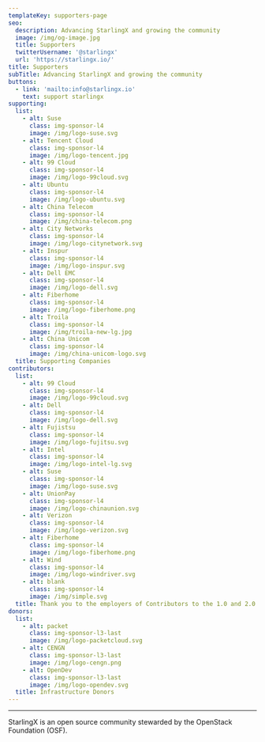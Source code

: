 ```yaml
---
templateKey: supporters-page
seo:
  description: Advancing StarlingX and growing the community
  image: /img/og-image.jpg
  title: Supporters
  twitterUsername: '@starlingx'
  url: 'https://starlingx.io/'
title: Supporters
subTitle: Advancing StarlingX and growing the community
buttons:
  - link: 'mailto:info@starlingx.io'
    text: support starlingx
supporting:
  list:
    - alt: Suse
      class: img-sponsor-l4
      image: /img/logo-suse.svg
    - alt: Tencent Cloud
      class: img-sponsor-l4
      image: /img/logo-tencent.jpg
    - alt: 99 Cloud
      class: img-sponsor-l4
      image: /img/logo-99cloud.svg
    - alt: Ubuntu
      class: img-sponsor-l4
      image: /img/logo-ubuntu.svg
    - alt: China Telecom
      class: img-sponsor-l4
      image: /img/china-telecom.png
    - alt: City Networks
      class: img-sponsor-l4
      image: /img/logo-citynetwork.svg
    - alt: Inspur
      class: img-sponsor-l4
      image: /img/logo-inspur.svg
    - alt: Dell EMC
      class: img-sponsor-l4
      image: /img/logo-dell.svg
    - alt: Fiberhome
      class: img-sponsor-l4
      image: /img/logo-fiberhome.png
    - alt: Troila
      class: img-sponsor-l4
      image: /img/troila-new-lg.jpg
    - alt: China Unicom
      class: img-sponsor-l4
      image: /img/china-unicom-logo.svg
  title: Supporting Companies
contributors:
  list:
    - alt: 99 Cloud
      class: img-sponsor-l4
      image: /img/logo-99cloud.svg
    - alt: Dell
      class: img-sponsor-l4
      image: /img/logo-dell.svg
    - alt: Fujistsu
      class: img-sponsor-l4
      image: /img/logo-fujitsu.svg
    - alt: Intel
      class: img-sponsor-l4
      image: /img/logo-intel-lg.svg
    - alt: Suse
      class: img-sponsor-l4
      image: /img/logo-suse.svg
    - alt: UnionPay
      class: img-sponsor-l4
      image: /img/logo-chinaunion.svg
    - alt: Verizon
      class: img-sponsor-l4
      image: /img/logo-verizon.svg
    - alt: Fiberhome
      class: img-sponsor-l4
      image: /img/logo-fiberhome.png
    - alt: Wind
      class: img-sponsor-l4
      image: /img/logo-windriver.svg
    - alt: blank
      class: img-sponsor-l4
      image: /img/simple.svg
  title: Thank you to the employers of Contributors to the 1.0 and 2.0 releases
donors:
  list:
    - alt: packet
      class: img-sponsor-l3-last
      image: /img/logo-packetcloud.svg
    - alt: CENGN
      class: img-sponsor-l3-last
      image: /img/logo-cengn.png
    - alt: OpenDev
      class: img-sponsor-l3-last
      image: /img/logo-opendev.svg
  title: Infrastructure Donors
---
```


---

StarlingX is an open source community stewarded by the OpenStack Foundation (OSF).

